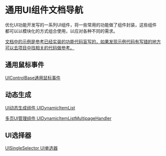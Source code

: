 # 通用UI组件文档导航

优化UI功能开发写的一系列UI组件，将一些常用的功能做了组件封装，这些组件都可以以模块化的方式组合使用，以应对各种不同的需求。

<u>文档中的示例是参考已经实装的功能代码盲写的，如果发现示例代码有写错的地方可以去项目中找相关的代码做参考。</u>

## 通用鼠标事件

[UIControlBase通用鼠标事件](https://boomingtech.feishu.cn/docx/PDXsdIL4VoZxryxrOPdc7tZHnjb) 

## 动态生成

[UI动态生成组件 UIDynamicItemList](https://boomingtech.feishu.cn/docx/TnQBdXh1cogyogx0hgXciJvAnsd) 

[多页UI管理组件 UIDynamicItemListMultipageHandler](https://boomingtech.feishu.cn/docx/W9AVdQTBIomvLixBw8JcM8rTnnd) 

## UI选择器

[UISingleSelector UI单选器](https://boomingtech.feishu.cn/docx/Jqh1dhGMGoI00Gxip1WcetIbnyb?from=space_personal_filelist&pre_pathname=%2Fdrive%2Ffolder%2FRCJOfIGqhlvDKQduar3cxuBHnkf&previous_navigation_time=1712818623598)